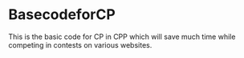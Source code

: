 # BasecodeforCP
This is the basic code for CP in CPP which will save much time while competing in contests on various websites.

